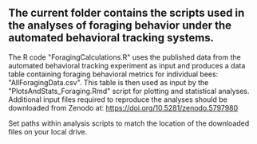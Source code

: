 ## The current folder contains the scripts used in the analyses of foraging behavior under the automated behavioral tracking systems.

The R code "ForagingCalculations.R" uses the published data from the automated behavioral tracking experiment as input and produces a data table containing foraging behavioral metrics for individual bees: "AllForagingData.csv". This table is then used as input by the "PlotsAndStats_Foraging.Rmd" script for plotting and statistical analyses. Additional input files required to reproduce the analyses should be downloaded from Zenodo at: https://doi.org/10.5281/zenodo.5797980

Set paths within analysis scripts to match the location of the downloaded files on your local drive.
